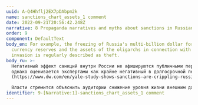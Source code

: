```yaml
---
uuid: A-Q4Hhflj2EX7pDAbpm2k
name: sanctions_chart_assets_1 comment
date: 2022-09-21T20:56:42.248Z
narrative: 8 Propaganda narratives and myths about sanctions in Russian-language media
order: 9
component: DefaultText
body_en: For example, the freezing of Russia's multi-billion dollar foreign
  currency reserves and the assets of the oligarchs in connection with the
  invasion is regularly described as theft.
body_ru: >-
  Негативный эффект санкций внутри России не афишируются публичными персонами,
  однако оценивается экспертами как крайне негативный в долгосрочной перспективе
  (https://www.dw.com/en/yale-study-shows-sanctions-are-crippling-russias-economy/a-62623738).\

  Власти стремится объяснить аудитории снижение уровня жизни внешним давлением и несправедливостью недружественных стран.
identifier: 9-[Narrative:1]-sanctions_chart_assets_1 comment
---
```

